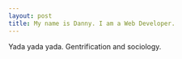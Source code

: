 ```yaml
---
layout: post
title: My name is Danny. I am a Web Developer.
---
```


Yada yada yada. Gentrification and sociology.
